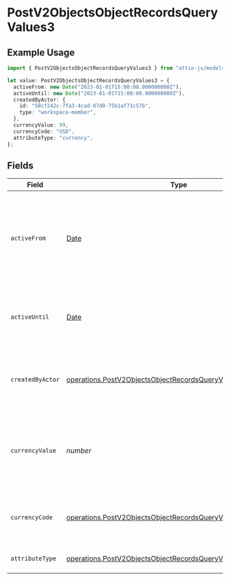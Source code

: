 # PostV2ObjectsObjectRecordsQueryValues3

## Example Usage

```typescript
import { PostV2ObjectsObjectRecordsQueryValues3 } from "attio-js/models/operations";

let value: PostV2ObjectsObjectRecordsQueryValues3 = {
  activeFrom: new Date("2023-01-01T15:00:00.000000000Z"),
  activeUntil: new Date("2023-01-01T15:00:00.000000000Z"),
  createdByActor: {
    id: "50cf242c-7fa3-4cad-87d0-75b1af71c57b",
    type: "workspace-member",
  },
  currencyValue: 99,
  currencyCode: "USD",
  attributeType: "currency",
};
```

## Fields

| Field                                                                                                                                            | Type                                                                                                                                             | Required                                                                                                                                         | Description                                                                                                                                      | Example                                                                                                                                          |
| ------------------------------------------------------------------------------------------------------------------------------------------------ | ------------------------------------------------------------------------------------------------------------------------------------------------ | ------------------------------------------------------------------------------------------------------------------------------------------------ | ------------------------------------------------------------------------------------------------------------------------------------------------ | ------------------------------------------------------------------------------------------------------------------------------------------------ |
| `activeFrom`                                                                                                                                     | [Date](https://developer.mozilla.org/en-US/docs/Web/JavaScript/Reference/Global_Objects/Date)                                                    | :heavy_check_mark:                                                                                                                               | The point in time at which this value was made "active". `active_from` can be considered roughly analogous to `created_at`.                      | 2023-01-01T15:00:00.000000000Z                                                                                                                   |
| `activeUntil`                                                                                                                                    | [Date](https://developer.mozilla.org/en-US/docs/Web/JavaScript/Reference/Global_Objects/Date)                                                    | :heavy_check_mark:                                                                                                                               | The point in time at which this value was deactivated. If `null`, the value is active.                                                           | 2023-01-01T15:00:00.000000000Z                                                                                                                   |
| `createdByActor`                                                                                                                                 | [operations.PostV2ObjectsObjectRecordsQueryValuesCreatedByActor](../../models/operations/postv2objectsobjectrecordsqueryvaluescreatedbyactor.md) | :heavy_check_mark:                                                                                                                               | The actor that created this value.                                                                                                               | {<br/>"type": "workspace-member",<br/>"id": "50cf242c-7fa3-4cad-87d0-75b1af71c57b"<br/>}                                                         |
| `currencyValue`                                                                                                                                  | *number*                                                                                                                                         | :heavy_check_mark:                                                                                                                               | A numerical representation of the currency value. A decimal with a max of 4 decimal places.                                                      | 99                                                                                                                                               |
| `currencyCode`                                                                                                                                   | [operations.PostV2ObjectsObjectRecordsQueryValuesCurrencyCode](../../models/operations/postv2objectsobjectrecordsqueryvaluescurrencycode.md)     | :heavy_minus_sign:                                                                                                                               | The ISO4217 currency code representing the currency that the value is stored in.                                                                 | USD                                                                                                                                              |
| `attributeType`                                                                                                                                  | [operations.PostV2ObjectsObjectRecordsQueryValuesAttributeType](../../models/operations/postv2objectsobjectrecordsqueryvaluesattributetype.md)   | :heavy_check_mark:                                                                                                                               | The attribute type of the value.                                                                                                                 | currency                                                                                                                                         |